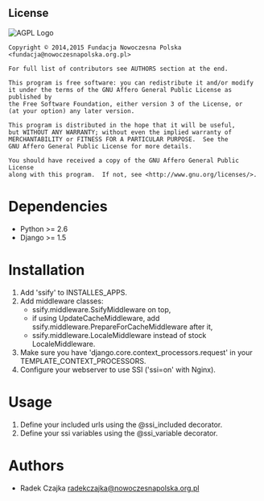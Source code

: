 License
-------

  ![AGPL Logo](http://www.gnu.org/graphics/agplv3-155x51.png)
    
    Copyright © 2014,2015 Fundacja Nowoczesna Polska <fundacja@nowoczesnapolska.org.pl>
    
    For full list of contributors see AUTHORS section at the end. 

    This program is free software: you can redistribute it and/or modify
    it under the terms of the GNU Affero General Public License as published by
    the Free Software Foundation, either version 3 of the License, or
    (at your option) any later version.

    This program is distributed in the hope that it will be useful,
    but WITHOUT ANY WARRANTY; without even the implied warranty of
    MERCHANTABILITY or FITNESS FOR A PARTICULAR PURPOSE.  See the
    GNU Affero General Public License for more details.

    You should have received a copy of the GNU Affero General Public License
    along with this program.  If not, see <http://www.gnu.org/licenses/>.
    

Dependencies
============

 * Python >= 2.6
 * Django >= 1.5


Installation
============

1. Add 'ssify' to INSTALLES_APPS.
2. Add middleware classes:
   * ssify.middleware.SsifyMiddleware on top,
   * if using UpdateCacheMiddleware, add
     ssify.middleware.PrepareForCacheMiddleware after it,
   * ssify.middleware.LocaleMiddleware instead of stock LocaleMiddleware.
3. Make sure you have 'django.core.context_processors.request' in your
   TEMPLATE_CONTEXT_PROCESSORS.
4. Configure your webserver to use SSI ('ssi=on' with Nginx).

Usage
=====

1. Define your included urls using the @ssi_included decorator.
2. Define your ssi variables using the @ssi_variable decorator.
 

Authors
=======
 
* Radek Czajka <radekczajka@nowoczesnapolska.org.pl>

